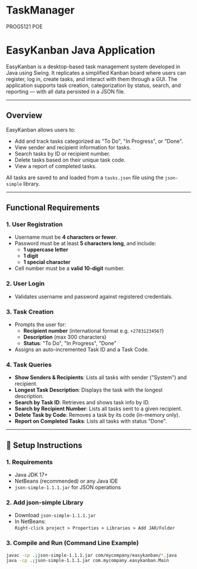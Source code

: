 # TaskManager
PROG5121 POE


# EasyKanban Java Application

EasyKanban is a desktop-based task management system developed in Java using Swing. It replicates a simplified Kanban board where users can register, log in, create tasks, and interact with them through a GUI. The application supports task creation, categorization by status, search, and reporting — with all data persisted in a JSON file.

---

## Overview

EasyKanban allows users to:
- Add and track tasks categorized as "To Do", "In Progress", or "Done".
- View sender and recipient information for tasks.
- Search tasks by ID or recipient number.
- Delete tasks based on their unique task code.
- View a report of completed tasks.

All tasks are saved to and loaded from a `tasks.json` file using the `json-simple` library.

---

## Functional Requirements

### 1. User Registration
- Username must be **4 characters or fewer**.
- Password must be at least **5 characters long**, and include:
  - **1 uppercase letter**
  - **1 digit**
  - **1 special character**
- Cell number must be a **valid 10-digit** number.

### 2. User Login
- Validates username and password against registered credentials.

### 3. Task Creation
- Prompts the user for:
  - **Recipient number** (international format e.g. `+27831234567`)
  - **Description** (max 300 characters)
  - **Status**: "To Do", "In Progress", "Done"
- Assigns an auto-incremented Task ID and a Task Code.

### 4. Task Queries
- **Show Senders & Recipients**: Lists all tasks with sender ("System") and recipient.
- **Longest Task Description**: Displays the task with the longest description.
- **Search by Task ID**: Retrieves and shows task info by ID.
- **Search by Recipient Number**: Lists all tasks sent to a given recipient.
- **Delete Task by Code**: Removes a task by its code (in-memory only).
- **Report on Completed Tasks**: Lists all tasks with status "Done".

---

## 🔧 Setup Instructions

### 1. Requirements
- Java JDK 17+
- NetBeans (recommended) or any Java IDE
- `json-simple-1.1.1.jar` for JSON operations

### 2. Add json-simple Library
- Download `json-simple-1.1.1.jar`
- In NetBeans:  
  `Right-click project > Properties > Libraries > Add JAR/Folder`

### 3. Compile and Run (Command Line Example)
```bash
javac -cp .;json-simple-1.1.1.jar com/mycompany/easykanban/*.java
java -cp .;json-simple-1.1.1.jar com.mycompany.easykanban.Main



